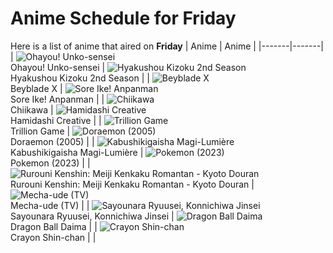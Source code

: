 # Anime Schedule for Friday
Here is a list of anime that aired on **Friday** 
| Anime | Anime |
|-------|-------|
| ![Ohayou! Unko-sensei](https://cdn.myanimelist.net/images/anime/1244/144510.webp)<br>Ohayou! Unko-sensei | ![Hyakushou Kizoku 2nd Season](https://cdn.myanimelist.net/images/anime/1107/145108.webp)<br>Hyakushou Kizoku 2nd Season |
| ![Beyblade X](https://cdn.myanimelist.net/images/anime/1394/145458.webp)<br>Beyblade X | ![Sore Ike! Anpanman](https://cdn.myanimelist.net/images/anime/1902/111797.webp)<br>Sore Ike! Anpanman |
| ![Chiikawa](https://cdn.myanimelist.net/images/anime/1783/121944.webp)<br>Chiikawa | ![Hamidashi Creative](https://cdn.myanimelist.net/images/anime/1713/144761.webp)<br>Hamidashi Creative |
| ![Trillion Game](https://cdn.myanimelist.net/images/anime/1597/145178.webp)<br>Trillion Game | ![Doraemon (2005)](https://cdn.myanimelist.net/images/anime/6/23935.webp)<br>Doraemon (2005) |
| ![Kabushikigaisha Magi-Lumière](https://cdn.myanimelist.net/images/anime/1926/145102.webp)<br>Kabushikigaisha Magi-Lumière | ![Pokemon (2023)](https://cdn.myanimelist.net/images/anime/1703/137216.webp)<br>Pokemon (2023) |
| ![Rurouni Kenshin: Meiji Kenkaku Romantan - Kyoto Douran](https://cdn.myanimelist.net/images/anime/1314/145530.webp)<br>Rurouni Kenshin: Meiji Kenkaku Romantan - Kyoto Douran | ![Mecha-ude (TV)](https://cdn.myanimelist.net/images/anime/1079/145918.webp)<br>Mecha-ude (TV) |
| ![Sayounara Ryuusei, Konnichiwa Jinsei](https://cdn.myanimelist.net/images/anime/1225/144606.webp)<br>Sayounara Ryuusei, Konnichiwa Jinsei | ![Dragon Ball Daima](https://cdn.myanimelist.net/images/anime/1723/145231.webp)<br>Dragon Ball Daima |
| ![Crayon Shin-chan](https://cdn.myanimelist.net/images/anime/10/59897.webp)<br>Crayon Shin-chan |  |
